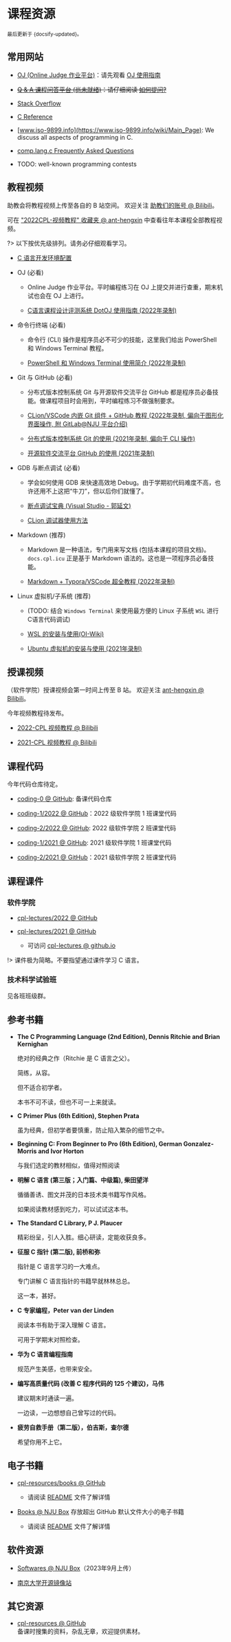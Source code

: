 # 课程资源

<small>最后更新于 {docsify-updated}。</small>

## 常用网站

- [OJ (Online Judge 作业平台)](http://oj.cpl.icu)：请先观看 [OJ 使用指南](resources?id=教程视频)

- ~~[Q & A 课程问答平台 (尚未就绪)](http://qa.cpl.icu)：请仔细阅读 [如何提问?](qa?id=如何提问)~~

- [Stack Overflow](https://stackoverflow.com/)

- [C Reference](https://en.cppreference.com/w/c)

- [www.iso-9899.info](https://www.iso-9899.info/wiki/Main_Page): We discuss all aspects of programming in C.

- [comp.lang.c Frequently Asked Questions](https://c-faq.com/)

- TODO: well-known programming contests

## 教程视频

助教会将教程视频上传至各自的 B 站空间。
欢迎关注 [助教们的账号 @ Bilibili](qa?id=助教团队)。

可在 ["2022CPL-视频教程" 收藏夹 @ ant-hengxin](https://www.bilibili.com/medialist/detail/ml1760368949) 中查看往年本课程全部教程视频。

?> 以下按优先级排列。请务必仔细观看学习。</br>
<!-- “必看”是针对软件学院的学生，技术科学试验班学生根据自己的需求自行选择。 -->

- [C 语言开发环境配置](./envs)

- OJ (必看)

  - Online Judge 作业平台。平时编程练习在 OJ 上提交并进行查重，期末机试也会在 OJ 上进行。

  - [C语言课程设计评测系统 DotOJ 使用指南 (2022年录制)](https://www.bilibili.com/video/BV1xg411U7Zv)

- 命令行终端 (必看)

  - 命令行 (CLI) 操作是程序员必不可少的技能，这里我们给出 PowerShell 和 Windows Terminal 教程。

  - [PowerShell 和 Windows Terminal 使用简介 (2022年录制)](https://www.bilibili.com/video/BV12Y4y1M72R)

- Git 与 GitHub (必看)

  - 分布式版本控制系统 Git 与开源软件交流平台 GitHub 都是程序员必备技能。做课程项目时会用到，平时编程练习不做强制要求。

  - [CLion/VSCode 内嵌 Git 组件 + GitHub 教程 (2022年录制, 偏向于图形化界面操作, 附 GitLab@NJU 平台介绍)](https://www.bilibili.com/video/BV1VG41137RA)

  - [分布式版本控制系统 Git 的使用 (2021年录制, 偏向于 CLI 操作)](https://www.bilibili.com/video/BV15M4y1576Z)

  - [开源软件交流平台 GitHub 的使用 (2021年录制)](https://www.bilibili.com/video/BV1mM4y1g7SX)

- GDB 与断点调试 (必看)

  - 学会如何使用 GDB 来快速高效地 Debug。由于学期初代码难度不高，也许还用不上这把“牛刀”，但以后你们就懂了。

  - [断点调试宝典 (Visual Studio - 郭延文)](https://box.nju.edu.cn/f/60f198c2b03b483a9c67/)

  - [CLion 调试器使用方法](https://www.bilibili.com/video/BV1Gm4y1F72y/)

- Markdown (推荐)

  - Markdown 是一种语法，专门用来写文档 (包括本课程的项目文档)。`docs.cpl.icu` 正是基于 Markdown 语法的。这也是一项程序员必备技能。

  - [Markdown + Typora/VSCode 超全教程 (2022年录制)](https://www.bilibili.com/video/BV1hG411p7fX)

- Linux 虚拟机/子系统 (推荐)

  - (TODO: 结合 `Windows Terminal` 来使用最方便的 Linux 子系统 `WSL` 进行 C语言代码调试)

  - [WSL 的安装与使用(OI-Wiki)](https://oi-wiki.org/tools/wsl/)

  - [Ubuntu 虚拟机的安装与使用 (2021年录制)](https://www.bilibili.com/video/BV1vq4y1X7Wp)

## 授课视频

（软件学院）授课视频会第一时间上传至 B 站。
欢迎关注 [ant-hengxin @ Bilibili](https://space.bilibili.com/479141149)。

今年视频教程待发布。

- [2022-CPL 视频教程 @ Bilibili](https://space.bilibili.com/479141149/channel/collectiondetail?sid=735933)

- [2021-CPL 视频教程 @ Bilibili](https://space.bilibili.com/479141149/channel/seriesdetail?sid=490580)

## 课程代码

今年代码仓库待定。

- [coding-0 @ GitHub](https://github.com/courses-at-nju-by-hfwei/cpl-coding-0): 备课代码仓库

- [coding-1/2022 @ GitHub](https://github.com/courses-at-nju-by-hfwei/2022-cpl-coding-1)：2022 级软件学院 1 班课堂代码

- [coding-2/2022 @ GitHub](https://github.com/courses-at-nju-by-hfwei/2022-cpl-coding-2): 2022 级软件学院 2 班课堂代码

- [coding-1/2021 @ GitHub](https://github.com/courses-at-nju-by-hfwei/cpl-coding-1): 2021 级软件学院 1 班课堂代码

- [coding-2/2021 @ GitHub](https://github.com/courses-at-nju-by-hfwei/cpl-coding-2)：2021 级软件学院 2 班课堂代码

## 课程课件

<!-- tabs:start -->

### **软件学院**

- [cpl-lectures/2022 @ GitHub](https://github.com/courses-at-nju-by-hfwei/cpl-lectures/blob/main/2022)

- [cpl-lectures/2021 @ GitHub](https://github.com/courses-at-nju-by-hfwei/cpl-lectures/tree/main/2021)

  - 可访问 [cpl-lectures @ github.io](https://courses-at-nju-by-hfwei.github.io/cpl-lectures/)

!> 课件极为简略。不要指望通过课件学习 C 语言。

### **技术科学试验班**

见各班班级群。

<!-- tabs:end -->

## 参考书籍

- **The C Programming Language (2nd Edition), Dennis Ritchie and Brian Kernighan**

  绝对的经典之作（Ritchie 是 C 语言之父）。

  简练，从容。

  但不适合初学者。

  本书不可不读，但也不可一上来就读。

- **C Primer Plus (6th Edition), Stephen Prata**

  虽为经典，但初学者要慎重，防止陷入繁杂的细节之中。

- **Beginning C: From Beginner to Pro (6th Edition), German Gonzalez-Morris and Ivor Horton**

  与我们选定的教材相似，值得对照阅读

- **明解 C 语言 (第三版；入门篇、中级篇), 柴田望洋**

  循循善诱、图文并茂的日本技术类书籍写作风格。

  如果阅读教材感到吃力，可以试试这本书。

- **The Standard C Library, P J. Plaucer**

  精彩纷呈，引人入胜。细心研读，定能收获良多。

- **征服 C 指针 (第二版), 前桥和弥**

  指针是 C 语言学习的一大难点。

  专门讲解 C 语言指针的书籍早就林林总总。

  这一本，甚好。

- **C 专家编程，Peter van der Linden**

  阅读本书有助于深入理解 C 语言。

  可用于学期末对照检查。

- **华为 C 语言编程指南**

  规范产生美感，也带来安全。

- **编写高质量代码 (改善 C 程序代码的 125 个建议)，马伟**

  建议期末时通读一遍。

  一边读，一边想想自己曾写过的代码。

- **疲劳自救手册（第二版），伯吉斯，查尔德**

  希望你用不上它。

## 电子书籍

- [cpl-resources/books @ GitHub](https://github.com/courses-at-nju-by-hfwei/cpl-resources/tree/main/books)
  - 请阅读 [README](https://github.com/courses-at-nju-by-hfwei/cpl-resources/blob/main/books/README.md) 文件了解详情

- [Books @ NJU Box](https://box.nju.edu.cn/d/72a86dce9c444e98a7bd/) 存放超出 GitHub 默认文件大小的电子书籍
  - 请阅读 [README](https://box.nju.edu.cn/f/a685c9f349d14fe993d9/) 文件了解详情

## 软件资源

- [Softwares @ NJU Box](https://box.nju.edu.cn/d/8c888aeb83a840ab941a/)（2023年9月上传）

- [南京大学开源镜像站](http://mirrors.nju.edu.cn/)

## 其它资源

- [cpl-resources @ GitHub](https://github.com/courses-at-nju-by-hfwei/cpl-resources)</br>
  备课时搜集的资料，杂乱无章，欢迎提供素材。
